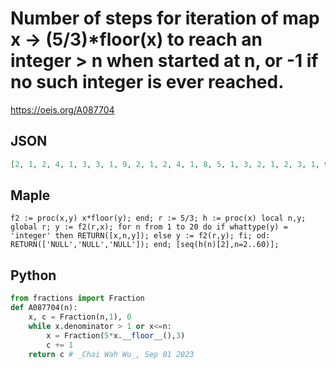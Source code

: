 # Number of steps for iteration of map x \-\> \(5/3\)\*floor\(x\) to reach an integer \> n when started at n, or \-1 if no such integer is ever reached\.
https://oeis.org/A087704
## JSON
```JSON
[2, 1, 2, 4, 1, 3, 3, 1, 9, 2, 1, 2, 4, 1, 8, 5, 1, 3, 2, 1, 2, 3, 1, 9, 7, 1, 4, 2, 1, 2, 5, 1, 3, 3, 1, 4, 2, 1, 2, 8, 1, 6, 4, 1, 3, 2, 1, 2, 3, 1, 5, 4, 1, 6, 2, 1, 2, 7, 1, 3, 3, 1, 6, 2, 1, 2, 7, 1, 4, 5, 1, 3, 2, 1, 2, 3, 1, 4, 7, 1, 10, 2, 1, 2, 4, 1, 3, 3, 1, 5, 2, 1, 2, 4, 1, 8, 6, 1, 3]
```
## Maple
```Maple
f2 := proc(x,y) x*floor(y); end; r := 5/3; h := proc(x) local n,y; global r; y := f2(r,x); for n from 1 to 20 do if whattype(y) = 'integer' then RETURN([x,n,y]); else y := f2(r,y); fi; od: RETURN(['NULL','NULL','NULL']); end; [seq(h(n)[2],n=2..60)];
```
## Python
```Python
from fractions import Fraction
def A087704(n):
    x, c = Fraction(n,1), 0
    while x.denominator > 1 or x<=n:
        x = Fraction(5*x.__floor__(),3)
        c += 1
    return c # _Chai Wah Wu_, Sep 01 2023
```
